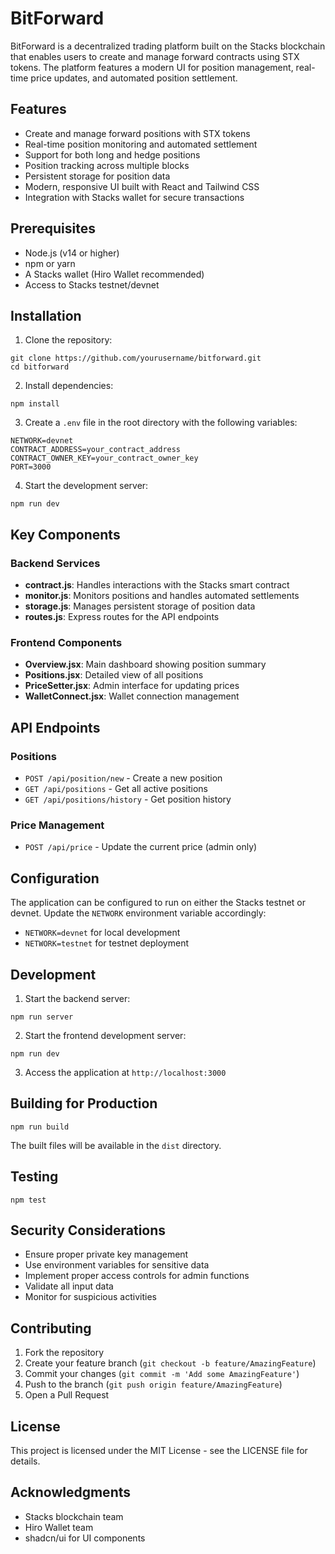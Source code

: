 <h1>BitForward</h1>

<p>BitForward is a decentralized trading platform built on the Stacks blockchain that enables users to create and manage forward contracts using STX tokens. The platform features a modern UI for position management, real-time price updates, and automated position settlement.</p>

<h2>Features</h2>

<ul>
  <li>Create and manage forward positions with STX tokens</li>
  <li>Real-time position monitoring and automated settlement</li>
  <li>Support for both long and hedge positions</li>
  <li>Position tracking across multiple blocks</li>
  <li>Persistent storage for position data</li>
  <li>Modern, responsive UI built with React and Tailwind CSS</li>
  <li>Integration with Stacks wallet for secure transactions</li>
</ul>

<h2>Prerequisites</h2>

<ul>
  <li>Node.js (v14 or higher)</li>
  <li>npm or yarn</li>
  <li>A Stacks wallet (Hiro Wallet recommended)</li>
  <li>Access to Stacks testnet/devnet</li>
</ul>

<h2>Installation</h2>

<ol>
  <li>Clone the repository:</li>
</ol>

<pre><code>git clone https://github.com/yourusername/bitforward.git
cd bitforward</code></pre>

<ol start="2">
  <li>Install dependencies:</li>
</ol>

<pre><code>npm install</code></pre>

<ol start="3">
  <li>Create a <code>.env</code> file in the root directory with the following variables:</li>
</ol>

<pre><code>NETWORK=devnet
CONTRACT_ADDRESS=your_contract_address
CONTRACT_OWNER_KEY=your_contract_owner_key
PORT=3000</code></pre>

<ol start="4">
  <li>Start the development server:</li>
</ol>

<pre><code>npm run dev</code></pre>

<h2>Key Components</h2>

<h3>Backend Services</h3>

<ul>
  <li><strong>contract.js</strong>: Handles interactions with the Stacks smart contract</li>
  <li><strong>monitor.js</strong>: Monitors positions and handles automated settlements</li>
  <li><strong>storage.js</strong>: Manages persistent storage of position data</li>
  <li><strong>routes.js</strong>: Express routes for the API endpoints</li>
</ul>

<h3>Frontend Components</h3>

<ul>
  <li><strong>Overview.jsx</strong>: Main dashboard showing position summary</li>
  <li><strong>Positions.jsx</strong>: Detailed view of all positions</li>
  <li><strong>PriceSetter.jsx</strong>: Admin interface for updating prices</li>
  <li><strong>WalletConnect.jsx</strong>: Wallet connection management</li>
</ul>

<h2>API Endpoints</h2>

<h3>Positions</h3>

<ul>
  <li><code>POST /api/position/new</code> - Create a new position</li>
  <li><code>GET /api/positions</code> - Get all active positions</li>
  <li><code>GET /api/positions/history</code> - Get position history</li>
</ul>

<h3>Price Management</h3>

<ul>
  <li><code>POST /api/price</code> - Update the current price (admin only)</li>
</ul>

<h2>Configuration</h2>

<p>The application can be configured to run on either the Stacks testnet or devnet. Update the <code>NETWORK</code> environment variable accordingly:</p>

<ul>
  <li><code>NETWORK=devnet</code> for local development</li>
  <li><code>NETWORK=testnet</code> for testnet deployment</li>
</ul>

<h2>Development</h2>

<ol>
  <li>Start the backend server:</li>
</ol>

<pre><code>npm run server</code></pre>

<ol start="2">
  <li>Start the frontend development server:</li>
</ol>

<pre><code>npm run dev</code></pre>

<ol start="3">
  <li>Access the application at <code>http://localhost:3000</code></li>
</ol>

<h2>Building for Production</h2>

<pre><code>npm run build</code></pre>

<p>The built files will be available in the <code>dist</code> directory.</p>

<h2>Testing</h2>

<pre><code>npm test</code></pre>

<h2>Security Considerations</h2>

<ul>
  <li>Ensure proper private key management</li>
  <li>Use environment variables for sensitive data</li>
  <li>Implement proper access controls for admin functions</li>
  <li>Validate all input data</li>
  <li>Monitor for suspicious activities</li>
</ul>

<h2>Contributing</h2>

<ol>
  <li>Fork the repository</li>
  <li>Create your feature branch (<code>git checkout -b feature/AmazingFeature</code>)</li>
  <li>Commit your changes (<code>git commit -m 'Add some AmazingFeature'</code>)</li>
  <li>Push to the branch (<code>git push origin feature/AmazingFeature</code>)</li>
  <li>Open a Pull Request</li>
</ol>

<h2>License</h2>

<p>This project is licensed under the MIT License - see the LICENSE file for details.</p>

<h2>Acknowledgments</h2>

<ul>
  <li>Stacks blockchain team</li>
  <li>Hiro Wallet team</li>
  <li>shadcn/ui for UI components</li>
</ul>
